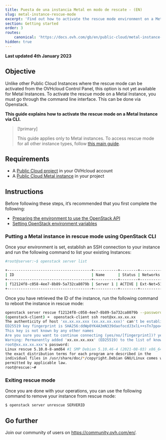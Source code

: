 ```yaml
---
title: Puesta de una instancia Metal en modo de rescate - (EN)
slug: metal-instance-rescue-mode
excerpt: 'Find out how to activate the rescue mode environment on a Metal Instance'
section: Getting started
order: 3
routes:
    canonical: 'https://docs.ovh.com/gb/en/public-cloud/metal-instance-rescue-mode/'
hidden: true
---
```


**Last updated 4th January 2023**

## Objective

Unlike other Public Cloud Instances where the rescue mode can be activated from the OVHcloud Control Panel, this option is not yet available for Metal Instances. To activate the rescue mode on a Metal Instance, you must go through the command line interface. This can be done via Openstack.

**This guide explains how to activate the rescue mode on a Metal Instance via CLI.**

> [!primary]
>
> This guide applies only to Metal instances. To access rescue mode for all other instance types, follow [this main guide](https://docs.ovh.com/us/es/public-cloud/poner_una_instancia_en_modo_de_rescate/).

## Requirements

- A [Public Cloud project](https://www.ovhcloud.com/es/public-cloud/) in your OVHcloud account
- A [Public Cloud Metal instance](https://docs.ovh.com/us/es/public-cloud/public-cloud-primeros-pasos/) in your project

## Instructions

Before following these steps, it’s recommended that you first complete the following:

- [Preparing the environment to use the OpenStack API](https://docs.ovh.com/us/es/public-cloud/preparar_el_entorno_para_utilizar_la_api_de_openstack/)
- [Setting OpenStack environment variables](https://docs.ovh.com/us/es/public-cloud/cargar-las-variables-de-entorno-openstack/)

### Putting a Metal instance in rescue mode using OpenStack CLI

Once your environment is set, establish an SSH connection to your instance and run the following command to list your existing Instances:

```bash
#root@server:~$ openstack server list

+--------------------------------------+-----------+--------+--------------------------------------------------+--------------+
| ID                                   | Name      | Status | Networks                                         | Image Name   |
+--------------------------------------+-----------+--------+--------------------------------------------------+--------------+
| f12124f8-c058-4ee7-8b89-5a732ca8079b | Server 1 | ACTIVE | Ext-Net=51.xxx.xxx.xxx, 2001:41d0:xxx:xxxx::xxxx | Ubuntu 21.04 |
+--------------------------------------+-----------+--------+--------------------------------------------------+--------------+
``` 

Once you have retrieved the ID of the instance, run the following command to reboot the instance in rescue mode:

```bash
openstack server rescue f12124f8-c058-4ee7-8b89-5a732ca8079b --password "csdsdf6dKcj5"
(openstack-client) ➜  openstack-client ssh root@xx.xx.xx.xx
The authenticity of host 'xx.xx.xx.xxx (xx.xx.xx.xxx)' can't be established.
ED25519 key fingerprint is SHA256:ddWp0YK4A3mN339daofocdJ3xlL++sTn7ppo4Lz4Ju0.
This key is not known by any other names
Are you sure you want to continue connecting (yes/no/[fingerprint])? yes
Warning: Permanently added 'xx.xx.xx.xxx' (ED25519) to the list of known hosts.
root@xx.xx.xx.xxx's password:
Linux rescue 5.10.0-8-amd64 #1 SMP Debian 5.10.46-4 (2021-08-03) x86_64The programs included with the Debian GNU/Linux system are free software;
the exact distribution terms for each program are described in the
individual files in /usr/share/doc/*/copyright.Debian GNU/Linux comes with ABSOLUTELY NO WARRANTY, to the extent
permitted by applicable law.
root@rescue:~# 
```

### Exiting rescue mode

Once you are done with your operations, you can use the following command to remove your instance from rescue mode:

```bash
$ openstack server unrescue SERVERID
```

## Go further

Join our community of users on <https://community.ovh.com/en/>.